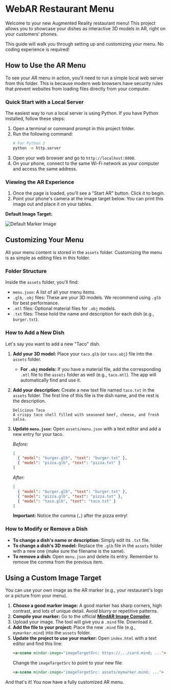 # WebAR Restaurant Menu

Welcome to your new Augmented Reality restaurant menu! This project allows you to showcase your dishes as interactive 3D models in AR, right on your customers' phones.

This guide will walk you through setting up and customizing your menu. No coding experience is required!

## How to Use the AR Menu

To see your AR menu in action, you'll need to run a simple local web server from this folder. This is because modern web browsers have security rules that prevent websites from loading files directly from your computer.

### Quick Start with a Local Server

The easiest way to run a local server is using Python. If you have Python installed, follow these steps:

1.  Open a terminal or command prompt in this project folder.
2.  Run the following command:
    ```bash
    # For Python 3
    python -m http.server
    ```
3.  Open your web browser and go to `http://localhost:8000`.
4.  On your phone, connect to the same Wi-Fi network as your computer and access the same address.

### Viewing the AR Experience

1.  Once the page is loaded, you'll see a "Start AR" button. Click it to begin.
2.  Point your phone's camera at the image target below. You can print this image out and place it on your tables.

**Default Image Target:**

![Default Marker Image](https://cdn.jsdelivr.net/gh/hiukim/mind-ar-js@1.2.5/examples/image-tracking/assets/card-example/card.png)

## Customizing Your Menu

All your menu content is stored in the `assets` folder. Customizing the menu is as simple as editing files in this folder.

### Folder Structure

Inside the `assets` folder, you'll find:
-   `menu.json`: A list of all your menu items.
-   `.glb`, `.obj` files: These are your 3D models. We recommend using `.glb` for best performance.
-   `.mtl` files: Optional material files for `.obj` models.
-   `.txt` files: These hold the name and description for each dish (e.g., `burger.txt`).

### How to Add a New Dish

Let's say you want to add a new "Taco" dish.

1.  **Add your 3D model:** Place your `taco.glb` (or `taco.obj`) file into the `assets` folder.
    -   **For `.obj` models:** If you have a material file, add the corresponding `.mtl` file to the `assets` folder as well (e.g., `taco.mtl`). The app will automatically find and use it.
2.  **Add your description:** Create a new text file named `taco.txt` in the `assets` folder. The first line of this file is the dish name, and the rest is the description.
    ```
    Delicious Taco
    A crispy taco shell filled with seasoned beef, cheese, and fresh salsa.
    ```
3.  **Update `menu.json`:** Open `assets/menu.json` with a text editor and add a new entry for your taco.

    *Before:*
    ```json
    [
      { "model": "burger.glb", "text": "burger.txt" },
      { "model": "pizza.glb", "text": "pizza.txt" }
    ]
    ```

    *After:*
    ```json
    [
      { "model": "burger.glb", "text": "burger.txt" },
      { "model": "pizza.glb", "text": "pizza.txt" },
      { "model": "taco.glb", "text": "taco.txt" }
    ]
    ```
    **Important:** Notice the comma (`,`) after the pizza entry!

### How to Modify or Remove a Dish

-   **To change a dish's name or description:** Simply edit its `.txt` file.
-   **To change a dish's 3D model:** Replace the `.glb` file in the `assets` folder with a new one (make sure the filename is the same).
-   **To remove a dish:** Open `menu.json` and delete its entry. Remember to remove the comma from the previous item.

## Using a Custom Image Target

You can use your own image as the AR marker (e.g., your restaurant's logo or a picture from your menu).

1.  **Choose a good marker image:** A good marker has sharp corners, high contrast, and lots of unique detail. Avoid blurry or repetitive patterns.
2.  **Compile your marker:** Go to the official **[MindAR Image Compiler](https://hiukim.github.io/mind-ar-js-doc/tools/compile/)**.
3.  Upload your image. The tool will give you a `.mind` file. Download it.
4.  **Add the file to your project:** Place the new `.mind` file (e.g., `mymarker.mind`) into the `assets` folder.
5.  **Update the project to use your marker:** Open `index.html` with a text editor and find this line:
    ```html
    <a-scene mindar-image="imageTargetSrc: https://.../card.mind; ...">
    ```
    Change the `imageTargetSrc` to point to your new file:
    ```html
    <a-scene mindar-image="imageTargetSrc: assets/mymarker.mind; ...">
    ```

And that's it! You now have a fully customized AR menu.
